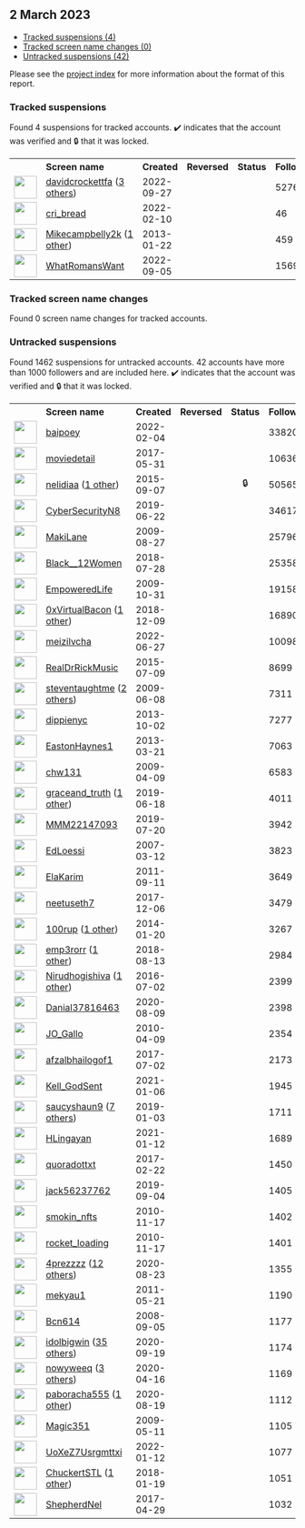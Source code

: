 ##  2 March 2023

* [Tracked suspensions (4)](#tracked-suspensions)
* [Tracked screen name changes (0)](#tracked-screen-name-changes)
* [Untracked suspensions (42)](#untracked-suspensions)

Please see the [project index](https://github.com/travisbrown/twitter-watch) for more information about the format of this report.

### Tracked suspensions

Found 4 suspensions for tracked accounts.
  ✔️ indicates that the account was verified and 🔒 that it was locked.

<table>
    <tr>
        <th></th>
        <th align="left">Screen name</th>
        <th align="left">Created</th>
        <th align="left">Reversed</th>
        <th align="left">Status</th>
        <th align="left">Followers</th>
        <th align="left">Ranking</th></tr>
    </tr>
        <tr>
            <td><a href="https://twitter.com/intent/user?user_id=1574861133047304192">
                <img src="https://pbs.twimg.com/profile_images/1596136855665512453/OJ9c4jEL_normal.jpg" width="40px" height="40px" align="center"/></a>
            </td>
            <td>
                <a href="https://twitter.com/davidcrockettfa">davidcrockettfa</a>&nbsp;(<a href="https://api.memory.lol/v1/tw/id/1574861133047304192">3 others</a>)&nbsp;</td>
            <td>2022-09-27</td>
            <td></td>
            <td align="center"></td>
            <td>5276</td>
            <td>1991</td>
        </tr>
        <tr>
            <td><a href="https://twitter.com/intent/user?user_id=1491874374147842056">
                <img src="https://pbs.twimg.com/profile_images/1596185662855823360/7PN0dJnr_normal.jpg" width="40px" height="40px" align="center"/></a>
            </td>
            <td>
                <a href="https://twitter.com/cri_bread">cri_bread</a></td>
            <td>2022-02-10</td>
            <td></td>
            <td align="center"></td>
            <td>46</td>
            <td>25489</td>
        </tr>
        <tr>
            <td><a href="https://twitter.com/intent/user?user_id=1112939094">
                <img src="https://pbs.twimg.com/profile_images/927133163209482240/aPCR_n_8_normal.jpg" width="40px" height="40px" align="center"/></a>
            </td>
            <td>
                <a href="https://twitter.com/Mikecampbelly2k">Mikecampbelly2k</a>&nbsp;(<a href="https://api.memory.lol/v1/tw/id/1112939094">1 other</a>)&nbsp;</td>
            <td>2013-01-22</td>
            <td></td>
            <td align="center"></td>
            <td>459</td>
            <td>52958</td>
        </tr>
        <tr>
            <td><a href="https://twitter.com/intent/user?user_id=1566654589692047360">
                <img src="https://pbs.twimg.com/profile_images/1566687749150629889/hslTu16L_normal.jpg" width="40px" height="40px" align="center"/></a>
            </td>
            <td>
                <a href="https://twitter.com/WhatRomansWant">WhatRomansWant</a></td>
            <td>2022-09-05</td>
            <td></td>
            <td align="center"></td>
            <td>1569</td>
            <td>63843</td>
        </tr></table>

### Tracked screen name changes

Found 0 screen name changes for tracked accounts.

### Untracked suspensions

Found 1462 suspensions for untracked accounts.
42 accounts have more than 1000 followers and are included here.
  ✔️ indicates that the account was verified and 🔒 that it was locked.

<table>
    <tr>
        <th></th>
        <th align="left">Screen name</th>
        <th align="left">Created</th>
        <th align="left">Reversed</th>
        <th align="left">Status</th>
        <th align="left">Followers</th>
    </tr>
        <tr>
            <td><a href="https://twitter.com/intent/user?user_id=1489493160363704320">
                <img src="https://pbs.twimg.com/profile_images/1518743866832465920/j9IAGrLz_normal.jpg" width="40px" height="40px" align="center"/></a>
            </td>
            <td>
                <a href="https://twitter.com/baipoey">baipoey</a></td>
            <td>2022-02-04</td>
            <td></td>
            <td align="center"></td>
            <td>338201</td>
        </tr>
        <tr>
            <td><a href="https://twitter.com/intent/user?user_id=869857665362440192">
                <img src="https://pbs.twimg.com/profile_images/886250028691365888/uWugtdQU_normal.jpg" width="40px" height="40px" align="center"/></a>
            </td>
            <td>
                <a href="https://twitter.com/moviedetail">moviedetail</a></td>
            <td>2017-05-31</td>
            <td></td>
            <td align="center"></td>
            <td>106366</td>
        </tr>
        <tr>
            <td><a href="https://twitter.com/intent/user?user_id=3485405114">
                <img src="https://pbs.twimg.com/profile_images/1484342838490198017/0z4QmNnJ_normal.jpg" width="40px" height="40px" align="center"/></a>
            </td>
            <td>
                <a href="https://twitter.com/nelidiaa">nelidiaa</a>&nbsp;(<a href="https://api.memory.lol/v1/tw/id/3485405114">1 other</a>)&nbsp;</td>
            <td>2015-09-07</td>
            <td></td>
            <td align="center">🔒</td>
            <td>50565</td>
        </tr>
        <tr>
            <td><a href="https://twitter.com/intent/user?user_id=1142424032794406912">
                <img src="https://pbs.twimg.com/profile_images/1197135188473475074/8svI-1EO_normal.jpg" width="40px" height="40px" align="center"/></a>
            </td>
            <td>
                <a href="https://twitter.com/CyberSecurityN8">CyberSecurityN8</a></td>
            <td>2019-06-22</td>
            <td></td>
            <td align="center"></td>
            <td>34617</td>
        </tr>
        <tr>
            <td><a href="https://twitter.com/intent/user?user_id=69352934">
                <img src="https://pbs.twimg.com/profile_images/913418635233812490/caCCy6uy_normal.jpg" width="40px" height="40px" align="center"/></a>
            </td>
            <td>
                <a href="https://twitter.com/MakiLane">MakiLane</a></td>
            <td>2009-08-27</td>
            <td></td>
            <td align="center"></td>
            <td>25796</td>
        </tr>
        <tr>
            <td><a href="https://twitter.com/intent/user?user_id=1023008820824616961">
                <img src="https://pbs.twimg.com/profile_images/1256435094807621632/46LVoHlg_normal.jpg" width="40px" height="40px" align="center"/></a>
            </td>
            <td>
                <a href="https://twitter.com/Black__12Women">Black__12Women</a></td>
            <td>2018-07-28</td>
            <td></td>
            <td align="center"></td>
            <td>25358</td>
        </tr>
        <tr>
            <td><a href="https://twitter.com/intent/user?user_id=86572328">
                <img src="https://pbs.twimg.com/profile_images/2266719263/o7va5xtx0bfabnxoei1l_normal.jpeg" width="40px" height="40px" align="center"/></a>
            </td>
            <td>
                <a href="https://twitter.com/EmpoweredLife">EmpoweredLife</a></td>
            <td>2009-10-31</td>
            <td></td>
            <td align="center"></td>
            <td>19158</td>
        </tr>
        <tr>
            <td><a href="https://twitter.com/intent/user?user_id=1071633324068753408">
                <img src="https://pbs.twimg.com/profile_images/1515826663258750977/wbSw7TyP_normal.jpg" width="40px" height="40px" align="center"/></a>
            </td>
            <td>
                <a href="https://twitter.com/0xVirtualBacon">0xVirtualBacon</a>&nbsp;(<a href="https://api.memory.lol/v1/tw/id/1071633324068753408">1 other</a>)&nbsp;</td>
            <td>2018-12-09</td>
            <td></td>
            <td align="center"></td>
            <td>16890</td>
        </tr>
        <tr>
            <td><a href="https://twitter.com/intent/user?user_id=1541273096300412929">
                <img src="https://pbs.twimg.com/profile_images/1586717293106851842/Bp1DUurZ_normal.jpg" width="40px" height="40px" align="center"/></a>
            </td>
            <td>
                <a href="https://twitter.com/meizilvcha">meizilvcha</a></td>
            <td>2022-06-27</td>
            <td></td>
            <td align="center"></td>
            <td>10098</td>
        </tr>
        <tr>
            <td><a href="https://twitter.com/intent/user?user_id=3367575345">
                <img src="https://pbs.twimg.com/profile_images/1198260659546402818/NaDMkMmE_normal.jpg" width="40px" height="40px" align="center"/></a>
            </td>
            <td>
                <a href="https://twitter.com/RealDrRickMusic">RealDrRickMusic</a></td>
            <td>2015-07-09</td>
            <td></td>
            <td align="center"></td>
            <td>8699</td>
        </tr>
        <tr>
            <td><a href="https://twitter.com/intent/user?user_id=45507484">
                <img src="https://pbs.twimg.com/profile_images/1577129453527891969/dDXT9km__normal.jpg" width="40px" height="40px" align="center"/></a>
            </td>
            <td>
                <a href="https://twitter.com/steventaughtme">steventaughtme</a>&nbsp;(<a href="https://api.memory.lol/v1/tw/id/45507484">2 others</a>)&nbsp;</td>
            <td>2009-06-08</td>
            <td></td>
            <td align="center"></td>
            <td>7311</td>
        </tr>
        <tr>
            <td><a href="https://twitter.com/intent/user?user_id=1926866077">
                <img src="https://pbs.twimg.com/profile_images/1578198130054791168/e3Atb7sa_normal.jpg" width="40px" height="40px" align="center"/></a>
            </td>
            <td>
                <a href="https://twitter.com/dippienyc">dippienyc</a></td>
            <td>2013-10-02</td>
            <td></td>
            <td align="center"></td>
            <td>7277</td>
        </tr>
        <tr>
            <td><a href="https://twitter.com/intent/user?user_id=1285109263">
                <img src="https://pbs.twimg.com/profile_images/1549306550904573952/QGi744ul_normal.jpg" width="40px" height="40px" align="center"/></a>
            </td>
            <td>
                <a href="https://twitter.com/EastonHaynes1">EastonHaynes1</a></td>
            <td>2013-03-21</td>
            <td></td>
            <td align="center"></td>
            <td>7063</td>
        </tr>
        <tr>
            <td><a href="https://twitter.com/intent/user?user_id=30063657">
                <img src="https://pbs.twimg.com/profile_images/199508217/wu1_normal.jpg" width="40px" height="40px" align="center"/></a>
            </td>
            <td>
                <a href="https://twitter.com/chw131">chw131</a></td>
            <td>2009-04-09</td>
            <td></td>
            <td align="center"></td>
            <td>6583</td>
        </tr>
        <tr>
            <td><a href="https://twitter.com/intent/user?user_id=1141011459239043072">
                <img src="https://pbs.twimg.com/profile_images/1595866193335918592/oQT6XsNS_normal.jpg" width="40px" height="40px" align="center"/></a>
            </td>
            <td>
                <a href="https://twitter.com/graceand_truth">graceand_truth</a>&nbsp;(<a href="https://api.memory.lol/v1/tw/id/1141011459239043072">1 other</a>)&nbsp;</td>
            <td>2019-06-18</td>
            <td></td>
            <td align="center"></td>
            <td>4011</td>
        </tr>
        <tr>
            <td><a href="https://twitter.com/intent/user?user_id=1152559858765520896">
                <img src="https://pbs.twimg.com/profile_images/1372940838595133450/ATmY2Td0_normal.jpg" width="40px" height="40px" align="center"/></a>
            </td>
            <td>
                <a href="https://twitter.com/MMM22147093">MMM22147093</a></td>
            <td>2019-07-20</td>
            <td></td>
            <td align="center"></td>
            <td>3942</td>
        </tr>
        <tr>
            <td><a href="https://twitter.com/intent/user?user_id=987401">
                <img src="https://pbs.twimg.com/profile_images/839205984044122112/WwGtBrNs_normal.jpg" width="40px" height="40px" align="center"/></a>
            </td>
            <td>
                <a href="https://twitter.com/EdLoessi">EdLoessi</a></td>
            <td>2007-03-12</td>
            <td></td>
            <td align="center"></td>
            <td>3823</td>
        </tr>
        <tr>
            <td><a href="https://twitter.com/intent/user?user_id=371529841">
                <img src="https://pbs.twimg.com/profile_images/1295082663943036929/vmMFb5i5_normal.jpg" width="40px" height="40px" align="center"/></a>
            </td>
            <td>
                <a href="https://twitter.com/ElaKarim">ElaKarim</a></td>
            <td>2011-09-11</td>
            <td></td>
            <td align="center"></td>
            <td>3649</td>
        </tr>
        <tr>
            <td><a href="https://twitter.com/intent/user?user_id=938440215483445248">
                <img src="https://pbs.twimg.com/profile_images/1591056624248295425/IzwmhUjs_normal.jpg" width="40px" height="40px" align="center"/></a>
            </td>
            <td>
                <a href="https://twitter.com/neetuseth7">neetuseth7</a></td>
            <td>2017-12-06</td>
            <td></td>
            <td align="center"></td>
            <td>3479</td>
        </tr>
        <tr>
            <td><a href="https://twitter.com/intent/user?user_id=2301310993">
                <img src="https://pbs.twimg.com/profile_images/676376491639201792/ry9Ogtvw_normal.jpg" width="40px" height="40px" align="center"/></a>
            </td>
            <td>
                <a href="https://twitter.com/100rup">100rup</a>&nbsp;(<a href="https://api.memory.lol/v1/tw/id/2301310993">1 other</a>)&nbsp;</td>
            <td>2014-01-20</td>
            <td></td>
            <td align="center"></td>
            <td>3267</td>
        </tr>
        <tr>
            <td><a href="https://twitter.com/intent/user?user_id=1029010927201529857">
                <img src="https://pbs.twimg.com/profile_images/1565784591046148097/mtqGyjNR_normal.jpg" width="40px" height="40px" align="center"/></a>
            </td>
            <td>
                <a href="https://twitter.com/emp3rorr">emp3rorr</a>&nbsp;(<a href="https://api.memory.lol/v1/tw/id/1029010927201529857">1 other</a>)&nbsp;</td>
            <td>2018-08-13</td>
            <td></td>
            <td align="center"></td>
            <td>2984</td>
        </tr>
        <tr>
            <td><a href="https://twitter.com/intent/user?user_id=749224850263142401">
                <img src="https://pbs.twimg.com/profile_images/1595438489604349953/rG8LL3uv_normal.jpg" width="40px" height="40px" align="center"/></a>
            </td>
            <td>
                <a href="https://twitter.com/Nirudhogishiva">Nirudhogishiva</a>&nbsp;(<a href="https://api.memory.lol/v1/tw/id/749224850263142401">1 other</a>)&nbsp;</td>
            <td>2016-07-02</td>
            <td></td>
            <td align="center"></td>
            <td>2399</td>
        </tr>
        <tr>
            <td><a href="https://twitter.com/intent/user?user_id=1292572418935009280">
                <img src="https://pbs.twimg.com/profile_images/1556010816343867397/nnt3o7pY_normal.jpg" width="40px" height="40px" align="center"/></a>
            </td>
            <td>
                <a href="https://twitter.com/Danial37816463">Danial37816463</a></td>
            <td>2020-08-09</td>
            <td></td>
            <td align="center"></td>
            <td>2398</td>
        </tr>
        <tr>
            <td><a href="https://twitter.com/intent/user?user_id=131253841">
                <img src="https://pbs.twimg.com/profile_images/1357765072051961859/07fcgiXP_normal.jpg" width="40px" height="40px" align="center"/></a>
            </td>
            <td>
                <a href="https://twitter.com/JO_Gallo">JO_Gallo</a></td>
            <td>2010-04-09</td>
            <td></td>
            <td align="center"></td>
            <td>2354</td>
        </tr>
        <tr>
            <td><a href="https://twitter.com/intent/user?user_id=881394661318963204">
                <img src="https://pbs.twimg.com/profile_images/1400051779555966976/Npe615fR_normal.jpg" width="40px" height="40px" align="center"/></a>
            </td>
            <td>
                <a href="https://twitter.com/afzalbhailogof1">afzalbhailogof1</a></td>
            <td>2017-07-02</td>
            <td></td>
            <td align="center"></td>
            <td>2173</td>
        </tr>
        <tr>
            <td><a href="https://twitter.com/intent/user?user_id=1346707645294653441">
                <img src="https://pbs.twimg.com/profile_images/1579055906335211520/tAaBpj1d_normal.jpg" width="40px" height="40px" align="center"/></a>
            </td>
            <td>
                <a href="https://twitter.com/Kell_GodSent">Kell_GodSent</a></td>
            <td>2021-01-06</td>
            <td></td>
            <td align="center"></td>
            <td>1945</td>
        </tr>
        <tr>
            <td><a href="https://twitter.com/intent/user?user_id=1080893494506520577">
                <img src="https://pbs.twimg.com/profile_images/1514372789062488074/bLnh_XIP_normal.jpg" width="40px" height="40px" align="center"/></a>
            </td>
            <td>
                <a href="https://twitter.com/saucyshaun9">saucyshaun9</a>&nbsp;(<a href="https://api.memory.lol/v1/tw/id/1080893494506520577">7 others</a>)&nbsp;</td>
            <td>2019-01-03</td>
            <td></td>
            <td align="center"></td>
            <td>1711</td>
        </tr>
        <tr>
            <td><a href="https://twitter.com/intent/user?user_id=1348820163877949440">
                <img src="https://pbs.twimg.com/profile_images/1588179969574068225/atBUCMY5_normal.jpg" width="40px" height="40px" align="center"/></a>
            </td>
            <td>
                <a href="https://twitter.com/HLingayan">HLingayan</a></td>
            <td>2021-01-12</td>
            <td></td>
            <td align="center"></td>
            <td>1689</td>
        </tr>
        <tr>
            <td><a href="https://twitter.com/intent/user?user_id=834265575249555460">
                <img src="https://pbs.twimg.com/profile_images/834270659186397185/tjPvhXL5_normal.jpg" width="40px" height="40px" align="center"/></a>
            </td>
            <td>
                <a href="https://twitter.com/quoradottxt">quoradottxt</a></td>
            <td>2017-02-22</td>
            <td></td>
            <td align="center"></td>
            <td>1450</td>
        </tr>
        <tr>
            <td><a href="https://twitter.com/intent/user?user_id=1169358919120183297">
                <img src="https://abs.twimg.com/sticky/default_profile_images/default_profile_normal.png" width="40px" height="40px" align="center"/></a>
            </td>
            <td>
                <a href="https://twitter.com/jack56237762">jack56237762</a></td>
            <td>2019-09-04</td>
            <td></td>
            <td align="center"></td>
            <td>1405</td>
        </tr>
        <tr>
            <td><a href="https://twitter.com/intent/user?user_id=216693479">
                <img src="https://pbs.twimg.com/profile_images/1560513661386588160/wzAUKkP4_normal.jpg" width="40px" height="40px" align="center"/></a>
            </td>
            <td>
                <a href="https://twitter.com/smokin_nfts">smokin_nfts</a></td>
            <td>2010-11-17</td>
            <td></td>
            <td align="center"></td>
            <td>1402</td>
        </tr>
        <tr>
            <td><a href="https://twitter.com/intent/user?user_id=216688170">
                <img src="https://pbs.twimg.com/profile_images/1567930780860416004/Qw1DfaFJ_normal.jpg" width="40px" height="40px" align="center"/></a>
            </td>
            <td>
                <a href="https://twitter.com/rocket_loading">rocket_loading</a></td>
            <td>2010-11-17</td>
            <td></td>
            <td align="center"></td>
            <td>1401</td>
        </tr>
        <tr>
            <td><a href="https://twitter.com/intent/user?user_id=1297550322953584641">
                <img src="https://pbs.twimg.com/profile_images/1566927022370217986/9voAfeES_normal.jpg" width="40px" height="40px" align="center"/></a>
            </td>
            <td>
                <a href="https://twitter.com/4prezzzz">4prezzzz</a>&nbsp;(<a href="https://api.memory.lol/v1/tw/id/1297550322953584641">12 others</a>)&nbsp;</td>
            <td>2020-08-23</td>
            <td></td>
            <td align="center"></td>
            <td>1355</td>
        </tr>
        <tr>
            <td><a href="https://twitter.com/intent/user?user_id=302892981">
                <img src="https://pbs.twimg.com/profile_images/1487316523035340801/fh-TRLn3_normal.jpg" width="40px" height="40px" align="center"/></a>
            </td>
            <td>
                <a href="https://twitter.com/mekyau1">mekyau1</a></td>
            <td>2011-05-21</td>
            <td></td>
            <td align="center"></td>
            <td>1190</td>
        </tr>
        <tr>
            <td><a href="https://twitter.com/intent/user?user_id=16144920">
                <img src="https://pbs.twimg.com/profile_images/1597574203854753792/qsm2QbH6_normal.jpg" width="40px" height="40px" align="center"/></a>
            </td>
            <td>
                <a href="https://twitter.com/Bcn614">Bcn614</a></td>
            <td>2008-09-05</td>
            <td></td>
            <td align="center"></td>
            <td>1177</td>
        </tr>
        <tr>
            <td><a href="https://twitter.com/intent/user?user_id=1307209490811424768">
                <img src="https://pbs.twimg.com/profile_images/1536630855623319552/mb_dQ5Ol_normal.jpg" width="40px" height="40px" align="center"/></a>
            </td>
            <td>
                <a href="https://twitter.com/idolbigwin">idolbigwin</a>&nbsp;(<a href="https://api.memory.lol/v1/tw/id/1307209490811424768">35 others</a>)&nbsp;</td>
            <td>2020-09-19</td>
            <td></td>
            <td align="center"></td>
            <td>1174</td>
        </tr>
        <tr>
            <td><a href="https://twitter.com/intent/user?user_id=1250733417395826688">
                <img src="https://pbs.twimg.com/profile_images/1536013662699257858/GA7f62oR_normal.jpg" width="40px" height="40px" align="center"/></a>
            </td>
            <td>
                <a href="https://twitter.com/nowyweeq">nowyweeq</a>&nbsp;(<a href="https://api.memory.lol/v1/tw/id/1250733417395826688">3 others</a>)&nbsp;</td>
            <td>2020-04-16</td>
            <td></td>
            <td align="center"></td>
            <td>1169</td>
        </tr>
        <tr>
            <td><a href="https://twitter.com/intent/user?user_id=1296001825435299846">
                <img src="https://pbs.twimg.com/profile_images/1570662736102846472/bOc-dDGb_normal.jpg" width="40px" height="40px" align="center"/></a>
            </td>
            <td>
                <a href="https://twitter.com/paboracha555">paboracha555</a>&nbsp;(<a href="https://api.memory.lol/v1/tw/id/1296001825435299846">1 other</a>)&nbsp;</td>
            <td>2020-08-19</td>
            <td></td>
            <td align="center"></td>
            <td>1112</td>
        </tr>
        <tr>
            <td><a href="https://twitter.com/intent/user?user_id=39266201">
                <img src="https://pbs.twimg.com/profile_images/1298825337229451265/M2BSHpJr_normal.jpg" width="40px" height="40px" align="center"/></a>
            </td>
            <td>
                <a href="https://twitter.com/Magic351">Magic351</a></td>
            <td>2009-05-11</td>
            <td></td>
            <td align="center"></td>
            <td>1105</td>
        </tr>
        <tr>
            <td><a href="https://twitter.com/intent/user?user_id=1481171762582855683">
                <img src="https://pbs.twimg.com/profile_images/1587010337760501761/TkEYuVTH_normal.jpg" width="40px" height="40px" align="center"/></a>
            </td>
            <td>
                <a href="https://twitter.com/UoXeZ7Usrgmttxi">UoXeZ7Usrgmttxi</a></td>
            <td>2022-01-12</td>
            <td></td>
            <td align="center"></td>
            <td>1077</td>
        </tr>
        <tr>
            <td><a href="https://twitter.com/intent/user?user_id=954461500390985728">
                <img src="https://pbs.twimg.com/profile_images/1591061903354101762/ajTIQjoa_normal.jpg" width="40px" height="40px" align="center"/></a>
            </td>
            <td>
                <a href="https://twitter.com/ChuckertSTL">ChuckertSTL</a>&nbsp;(<a href="https://api.memory.lol/v1/tw/id/954461500390985728">1 other</a>)&nbsp;</td>
            <td>2018-01-19</td>
            <td></td>
            <td align="center"></td>
            <td>1051</td>
        </tr>
        <tr>
            <td><a href="https://twitter.com/intent/user?user_id=858340004531187713">
                <img src="https://pbs.twimg.com/profile_images/1512802336372056067/nogLOg-y_normal.jpg" width="40px" height="40px" align="center"/></a>
            </td>
            <td>
                <a href="https://twitter.com/ShepherdNel">ShepherdNel</a></td>
            <td>2017-04-29</td>
            <td></td>
            <td align="center"></td>
            <td>1032</td>
        </tr></table>
